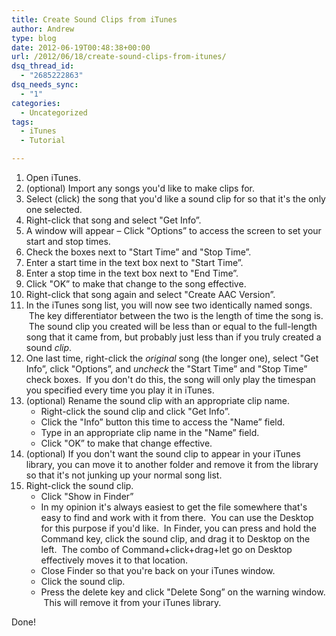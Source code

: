 ```yaml
---
title: Create Sound Clips from iTunes
author: Andrew
type: blog
date: 2012-06-19T00:48:38+00:00
url: /2012/06/18/create-sound-clips-from-itunes/
dsq_thread_id:
  - "2685222863"
dsq_needs_sync:
  - "1"
categories:
  - Uncategorized
tags:
  - iTunes
  - Tutorial

---
```

  1. Open iTunes.
  2. (optional) Import any songs you'd like to make clips for.
  3. Select (click) the song that you'd like a sound clip for so that it's the only one selected.
  4. Right-click that song and select "Get Info&#8221;.
  5. A window will appear – Click "Options&#8221; to access the screen to set your start and stop times.
  6. Check the boxes next to "Start Time&#8221; and "Stop Time&#8221;.
  7. Enter a start time in the text box next to "Start Time&#8221;.
  8. Enter a stop time in the text box next to "End Time&#8221;.
  9. Click "OK&#8221; to make that change to the song effective.
 10. Right-click that song again and select "Create AAC Version&#8221;.
 11. In the iTunes song list, you will now see two identically named songs.  The key differentiator between the two is the length of time the song is.  The sound clip you created will be less than or equal to the full-length song that it came from, but probably just less than if you truly created a sound _clip_.
 12. One last time, right-click the _original_ song (the longer one), select "Get Info&#8221;, click "Options&#8221;, and _uncheck_ the "Start Time&#8221; and "Stop Time&#8221; check boxes.  If you don't do this, the song will only play the timespan you specified every time you play it in iTunes.
 13. (optional) Rename the sound clip with an appropriate clip name. 
      * Right-click the sound clip and click "Get Info&#8221;.
      * Click the "Info&#8221; button this time to access the "Name&#8221; field.
      * Type in an appropriate clip name in the "Name&#8221; field.
      * Click "OK&#8221; to make that change effective.
 14. (optional) If you don't want the sound clip to appear in your iTunes library, you can move it to another folder and remove it from the library so that it's not junking up your normal song list.
 15. Right-click the sound clip. 
      * Click "Show in Finder&#8221;
      * In my opinion it's always easiest to get the file somewhere that's easy to find and work with it from there.  You can use the Desktop for this purpose if you'd like.  In Finder, you can press and hold the Command key, click the sound clip, and drag it to Desktop on the left.  The combo of Command+click+drag+let go on Desktop effectively moves it to that location.
      * Close Finder so that you're back on your iTunes window.
      * Click the sound clip.
      * Press the delete key and click "Delete Song&#8221; on the warning window.  This will remove it from your iTunes library.

Done!